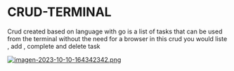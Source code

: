 # CRUD-TERMINAL
Crud created based on language with go is a list of tasks that can be used from the terminal without the need for a browser in this crud you would liste , add , complete and delete task



[![imagen-2023-10-10-164342342.png](https://i.postimg.cc/RFZ956m9/imagen-2023-10-10-164342342.png)](https://postimg.cc/d7pgG0DS)

